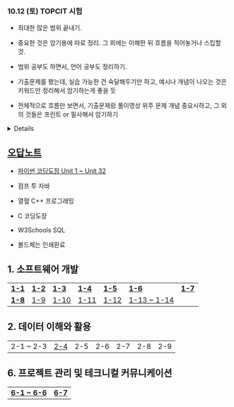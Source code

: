 ### 10.12 (토) TOPCIT 시험
- 최대한 많은 범위 끝내기.
- 중요한 것은 암기용에 따로 정리. 그 외에는 이해한 뒤 흐름을 적어놓거나 스킵할 것.
- 범위 공부도 하면서, 언어 공부도 정리하기.

- 기출문제를 봤는데, 실습 가능한 건 숙달해두기만 하고, 예시나 개념이 나오는 것은 키워드만 정리해서 암기하는게 좋을 듯
- 전체적으로 흐름만 보면서, 기출문제랑 풀이영상 위주 문제 개념 중요시하고, 그 외의 것들은 프린트 or 필사해서 암기하기

<details>

- 암기만 있는 건 따로 자료 만들어둘 것! 
- 10/2 1과목 완료
- 10/3 (휴) 2과목 완료
- 10/4 1, 2과목 완전 암기
- 10/5 (휴) 4과목, 6과목 완료
- 10/6 (휴) 3과목 절반
- 10/7 - 수험표 출력 / 4, 6과목 완전 암기
- 10/8 (휴) 3과목 완료
- 10/9 (휴) 5과목 완료
- 10/10 통암기 / 언어 연습
- 10/11 통암기 / 언어 연습
</details>

## [오답노트](https://github.com/r3j0/TIL/blob/main/TOPCIT/20240929_topcit.md)

- [파이썬 코딩도장 Unit 1 ~ Unit 32](https://github.com/r3j0/TIL/blob/main/TOPCIT/20240927_topcit_py.md)
- 점프 투 자바
- 열혈 C++ 프로그래밍
- C 코딩도장
- W3Schools SQL

- 볼드체는 인쇄완료

## 1. 소프트웨어 개발
<table>
  <tr>
    <td><a href="https://github.com/r3j0/TIL/blob/main/TOPCIT/20240928_topcit_1_1.md"><b>1-1</b></a></td>
    <td><a href="https://github.com/r3j0/TIL/blob/main/TOPCIT/20240928_topcit_1_2.md"><b>1-2</b></a></td>
    <td><a href="https://github.com/r3j0/TIL/blob/main/TOPCIT/20240928_topcit_1_3.md"><b>1-3</b></a></td>
    <td><a href="https://github.com/r3j0/TIL/blob/main/TOPCIT/20240928_topcit_1_4.md"><b>1-4</b></a></td>
    <td><a href="https://github.com/r3j0/TIL/blob/main/TOPCIT/20240928_topcit_1_5.md"><b>1-5</b></a></td>
    <td><a href="https://github.com/r3j0/TIL/tree/main/TOPCIT/20241001_topcit_1_6.md"><b>1-6</b></a></td>
    <td><a href="https://github.com/r3j0/TIL/blob/main/TOPCIT/20240909_topcit.md"><b>1-7</b></a></td>
  </tr>
  <tr>
    <td><a href="https://github.com/r3j0/TIL/blob/main/TOPCIT/20240928_topcit_1_8.md"><b>1-8</b></a></td>
    <td><a href="https://github.com/r3j0/TIL/blob/main/TOPCIT/20241002_topcit_1_9.md">1-9</a></td>
    <td><a href="https://github.com/r3j0/TIL/blob/main/TOPCIT/20241002_topcit_1_10.md">1-10</a></td>
    <td><a href="https://github.com/r3j0/TIL/blob/main/TOPCIT/20241002_topcit_1_11.md">1-11</a></td>
    <td><a href="https://github.com/r3j0/TIL/blob/main/TOPCIT/20241002_topcit_1_12.md">1-12</a></td>
    <td><a href="https://github.com/r3j0/TIL/blob/main/TOPCIT/20241002_topcit_1_13.md">1-13 ~ 1-14</a></td>
  </tr>
</table>

## 2. 데이터 이해와 활용
<table>
  <tr>
    <td>2-1 ~ 2-3
    <td><a href="https://github.com/r3j0/TIL/blob/main/TOPCIT/20240929_topcit_2_4.md">2-4</a></td>
    <td>2-5</td>
    <td>2-6</td>
    <td>2-7</td>
    <td>2-8</td>
    <td>2-9</td>
  </tr>
</table>

## 6. 프로젝트 관리 및 테크니컬 커뮤니케이션
<table>
  <tr>
    <td><a href="https://github.com/r3j0/TIL/blob/main/TOPCIT/20240930_topcit6.md"><b>6-1 ~ 6-6</b></a></td>
    <td><a href="https://github.com/r3j0/TIL/blob/main/TOPCIT/20241001_topcit6.md"><b>6-7</b></a></td>
  </tr>
</table>
